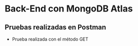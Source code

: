# Back-End con MongoDB Atlas

## Pruebas realizadas en Postman

- Prueba realizada con el método GET
